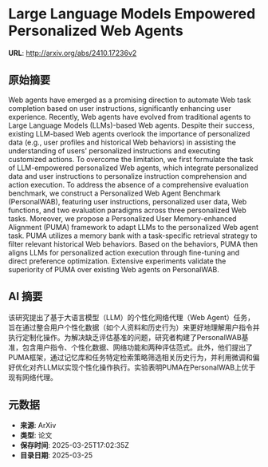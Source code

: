 # Large Language Models Empowered Personalized Web Agents

**URL**: http://arxiv.org/abs/2410.17236v2

## 原始摘要

Web agents have emerged as a promising direction to automate Web task
completion based on user instructions, significantly enhancing user experience.
Recently, Web agents have evolved from traditional agents to Large Language
Models (LLMs)-based Web agents. Despite their success, existing LLM-based Web
agents overlook the importance of personalized data (e.g., user profiles and
historical Web behaviors) in assisting the understanding of users' personalized
instructions and executing customized actions. To overcome the limitation, we
first formulate the task of LLM-empowered personalized Web agents, which
integrate personalized data and user instructions to personalize instruction
comprehension and action execution. To address the absence of a comprehensive
evaluation benchmark, we construct a Personalized Web Agent Benchmark
(PersonalWAB), featuring user instructions, personalized user data, Web
functions, and two evaluation paradigms across three personalized Web tasks.
Moreover, we propose a Personalized User Memory-enhanced Alignment (PUMA)
framework to adapt LLMs to the personalized Web agent task. PUMA utilizes a
memory bank with a task-specific retrieval strategy to filter relevant
historical Web behaviors. Based on the behaviors, PUMA then aligns LLMs for
personalized action execution through fine-tuning and direct preference
optimization. Extensive experiments validate the superiority of PUMA over
existing Web agents on PersonalWAB.


## AI 摘要

该研究提出了基于大语言模型（LLM）的个性化网络代理（Web Agent）任务，旨在通过整合用户个性化数据（如个人资料和历史行为）来更好地理解用户指令并执行定制化操作。为解决缺乏评估基准的问题，研究者构建了PersonalWAB基准，包含用户指令、个性化数据、网络功能和两种评估范式。此外，他们提出了PUMA框架，通过记忆库和任务特定检索策略筛选相关历史行为，并利用微调和偏好优化对齐LLM以实现个性化操作执行。实验表明PUMA在PersonalWAB上优于现有网络代理。

## 元数据

- **来源**: ArXiv
- **类型**: 论文
- **保存时间**: 2025-03-25T17:02:35Z
- **目录日期**: 2025-03-25
